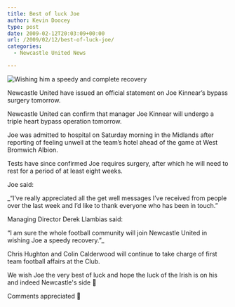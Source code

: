 ```yaml
---
title: Best of luck Joe
author: Kevin Doocey
type: post
date: 2009-02-12T20:03:09+00:00
url: /2009/02/12/best-of-luck-joe/
categories:
  - Newcastle United News

---
```

![Wishing him a speedy and complete recovery](https://static.guim.co.uk/sys-images/Sport/Pix/columnists/2008/11/10/1226357007408/Joe-Kinnear-001.jpg)

Newcastle United have issued an official statement on Joe Kinnear’s bypass surgery tomorrow.

Newcastle United can confirm that manager Joe Kinnear will undergo a triple heart bypass operation tomorrow.

Joe was admitted to hospital on Saturday morning in the Midlands after reporting of feeling unwell at the team’s hotel ahead of the game at West Bromwich Albion.

Tests have since confirmed Joe requires surgery, after which he will need to rest for a period of at least eight weeks.

Joe said:

_“I’ve really appreciated all the get well messages I’ve received from people over the last week and I’d like to thank everyone who has been in touch.”

Managing Director Derek Llambias said:

“I am sure the whole football community will join Newcastle United in wishing Joe a speedy recovery.”_

Chris Hughton and Colin Calderwood will continue to take charge of first team football affairs at the Club.

We wish Joe the very best of luck and hope the luck of the Irish is on his and indeed Newcastle's side 🙂

Comments appreciated 🙂
